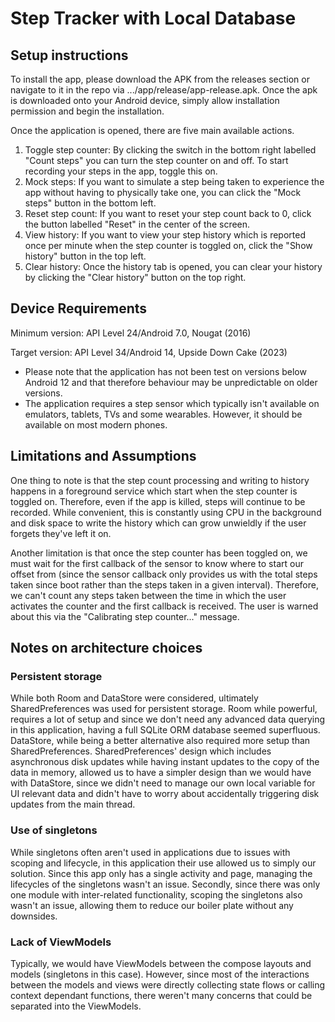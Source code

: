 # Step Tracker with Local Database

## Setup instructions
To install the app, please download the APK from the releases section or navigate to it in the repo
via .../app/release/app-release.apk. Once the apk is downloaded onto your Android device, simply
allow installation permission and begin the installation.

Once the application is opened, there are five main available actions.
1. Toggle step counter: By clicking the switch in the bottom right labelled "Count steps" you can
   turn the step counter on and off. To start recording your steps in the app, toggle this on.
2. Mock steps: If you want to simulate a step being taken to experience the app without having to 
   physically take one, you can click the "Mock steps" button in the bottom left.
3. Reset step count: If you want to reset your step count back to 0, click the button labelled 
   "Reset" in the center of the screen.
4. View history: If you want to view your step history which is reported once per minute when the 
   step counter is toggled on, click the "Show history" button in the top left.
5. Clear history: Once the history tab is opened, you can clear your history by clicking the "Clear
   history" button on the top right.

## Device Requirements
Minimum version: API Level 24/Android 7.0, Nougat (2016)

Target version: API Level 34/Android 14, Upside Down Cake (2023)

- Please note that the application has not been test on versions below Android 12 and that therefore
  behaviour may be unpredictable on older versions.
- The application requires a step sensor which typically isn't available on emulators, tablets, TVs
  and some wearables. However, it should be available on most modern phones.

## Limitations and Assumptions
One thing to note is that the step count processing and writing to history happens in a foreground
service which start when the step counter is toggled on. Therefore, even if the app is killed, steps
will continue to be recorded. While convenient, this is constantly using CPU in the background and 
disk space to write the history which can grow unwieldly if the user forgets they've left it on.

Another limitation is that once the step counter has been toggled on, we must wait for the first
callback of the sensor to know where to start our offset from (since the sensor callback only
provides us with the total steps taken since boot rather than the steps taken in a given interval).
Therefore, we can't count any steps taken between the time in which the user activates the counter
and the first callback is received. The user is warned about this via the "Calibrating step 
counter..." message.

## Notes on architecture choices
### Persistent storage
While both Room and DataStore were considered, ultimately SharedPreferences was used for persistent
storage. Room while powerful, requires a lot of setup and since we don't need any advanced data
querying in this application, having a full SQLite ORM database seemed superfluous. DataStore, while
being a better alternative also required more setup than SharedPreferences. SharedPreferences' design
which includes asynchronous disk updates while having instant updates to the copy of the data in
memory, allowed us to have a simpler design than we would have with DataStore, since we didn't need
to manage our own local variable for UI relevant data and didn't have to worry about accidentally
triggering disk updates from the main thread.

### Use of singletons
While singletons often aren't used in applications due to issues with scoping and lifecycle, in this
application their use allowed us to simply our solution. Since this app only has a single activity
and page, managing the lifecycles of the singletons wasn't an issue. Secondly, since there was only
one module with inter-related functionality, scoping the singletons also wasn't an issue, allowing
them to reduce our boiler plate without any downsides.

### Lack of ViewModels
Typically, we would have ViewModels between the compose layouts and models (singletons in this
case). However, since most of the interactions between the models and views were directly collecting
state flows or calling context dependant functions, there weren't many concerns that could be
separated into the ViewModels.
